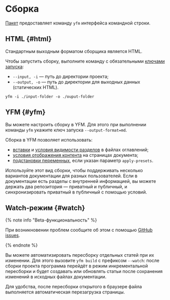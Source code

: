 # Сборка

[Пакет](https://www.npmjs.com/package/@diplodoc/cli) предоставляет команду `yfm` интерфейса командной строки.

## HTML {#html}

Стандартным выходным форматом сборщика является HTML.

Чтобы запустить сборку, выполните команду с обязательными [ключами запуска](settings.md):

* `--input, -i` — путь до директории проекта;
* `--output, -o` — путь до директории для выходных данных (статических HTML).

```shell script
yfm -i ./input-folder -o ./ouput-folder
```

## YFM {#yfm}

Вы можете настроить сборку в YFM. Для этого при выполнении команды `yfm` укажите ключ запуска `--output-format=md`.

Сборка в YFM позволяет использовать:
* [вставки](../../project/toc.md#includes) и [условия видимости разделов](../../project/toc.md#when) в файлах оглавлений;
* [условия отображения контента](../../syntax/vars.md#conditions) на страницах документа;
* [подстановки переменных](../../syntax/vars.md#subtitudes), если указан параметр `apply-presets`.

Используйте этот вид сборки, чтобы поддерживать несколько вариантов документации для разных пользователей. Если в документации есть разделы с внутренней информацией, вы можете держать два репозитория — приватный и публичный, и синхронизировать приватный в публичный с помощью условий.

## Watch-режим {#watch}

{% note info "Beta-функциональность" %}

При возникновении проблем сообщите об этом с помощью [GitHub issues](https://github.com/diplodoc-platform/cli/issues).

{% endnote %}

Вы можете автоматизировать пересборку отдельных статей при их изменении. Для этого вызовите `yfm build` с префиксом `--watch`: после сборки проекта программа перейдёт в режим инкрементальной пересборки и будет создавать или обновлять статьи после сохранения изменений в исходных файлах документации.

Для удобства, после пересборки открытого в браузере файла выполняется автоматическая перезагрузка страницы.
